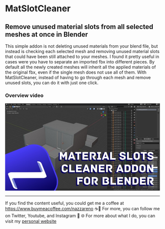 # MatSlotCleaner
## Remove unused material slots from all selected meshes at once in Blender

This simple addon is not deleting unused materials from your blend file, but instead is checking each selected mesh and removing unused material slots that could have been still attached to your meshes.
I found it pretty useful in cases were you have to separate an imported fbx into different pieces. By default all the newly created meshes will inherit all the applied materials of the original fbx, even if the single mesh does not use all of them. With MatSlotCleaner, instead of having to go through each mesh and remove unused slots, you can do it with just one click.

### Overview video
<a href="https://youtu.be/oDgSthAjQbw" rel="overview video">![](pics/MatSlotCleaner_thumbnail.jpg)</a>


---
If you find the content useful, you could get me a coffee at https://www.buymeacoffee.com/nazzareno ☕🤎
For more, you can follow me on Twitter, Youtube, and Instagram  🙏
:globe_with_meridians: For more about what I do, you can visit my [personal website](https://www.nazzarenogiannelli.com/)

